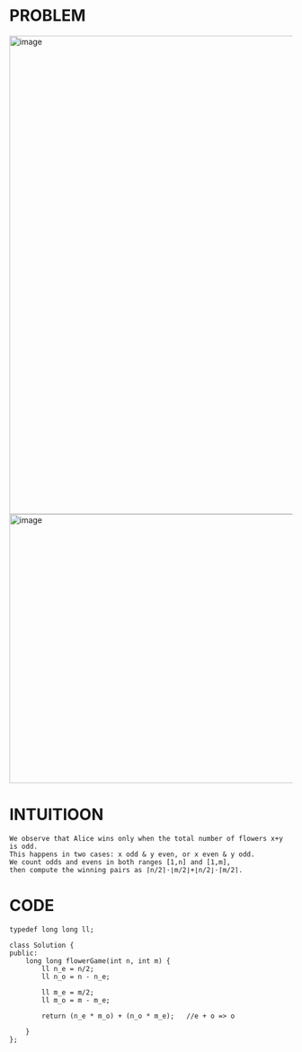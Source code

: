 # PROBLEM
<img width="1101" height="852" alt="image" src="https://github.com/user-attachments/assets/0fd562d7-4907-4db4-8720-50b51c90bb6f" />
<img width="1104" height="479" alt="image" src="https://github.com/user-attachments/assets/6c69c9c7-677e-40ac-9c29-49274cf2b595" />

# INTUITIOON
```
We observe that Alice wins only when the total number of flowers x+y is odd.
This happens in two cases: x odd & y even, or x even & y odd.
We count odds and evens in both ranges [1,n] and [1,m],
then compute the winning pairs as ⌈n/2⌉⋅⌊m/2⌋+⌊n/2⌋⋅⌈m/2⌉.
```

# CODE
```
typedef long long ll;

class Solution {
public:
    long long flowerGame(int n, int m) {
        ll n_e = n/2;
        ll n_o = n - n_e;

        ll m_e = m/2;
        ll m_o = m - m_e;

        return (n_e * m_o) + (n_o * m_e);   //e + o => o

    }
};
```
